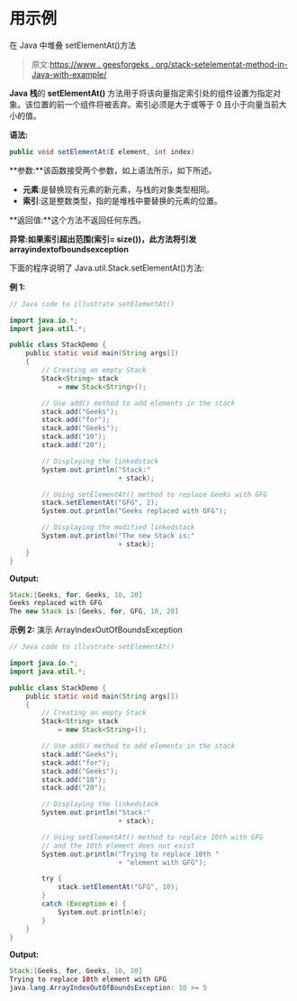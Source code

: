 # 用示例

在 Java 中堆叠 setElementAt()方法

> 原文:[https://www . geesforgeks . org/stack-setelementat-method-in-Java-with-example/](https://www.geeksforgeeks.org/stack-setelementat-method-in-java-with-example/)

**Java 栈**的 **setElementAt()** 方法用于将该向量指定索引处的组件设置为指定对象。该位置的前一个组件将被丢弃。索引必须是大于或等于 0 且小于向量当前大小的值。

**语法:**

```java
public void setElementAt(E element, int index)

```

**参数:**该函数接受两个参数，如上语法所示，如下所述。

*   **元素**:是替换现有元素的新元素，与栈的对象类型相同。
*   **索引**:这是整数类型，指的是堆栈中要替换的元素的位置。

**返回值:**这个方法不返回任何东西。

**异常:**如果索引超出范围(索引= size())，此方法将引发**arrayindextofboundsexception**

下面的程序说明了 Java.util.Stack.setElementAt()方法:

**例 1:**

```java
// Java code to illustrate setElementAt()

import java.io.*;
import java.util.*;

public class StackDemo {
    public static void main(String args[])
    {
        // Creating an empty Stack
        Stack<String> stack
            = new Stack<String>();

        // Use add() method to add elements in the stack
        stack.add("Geeks");
        stack.add("for");
        stack.add("Geeks");
        stack.add("10");
        stack.add("20");

        // Displaying the linkedstack
        System.out.println("Stack:"
                           + stack);

        // Using setElementAt() method to replace Geeks with GFG
        stack.setElementAt("GFG", 2);
        System.out.println("Geeks replaced with GFG");

        // Displaying the modified linkedstack
        System.out.println("The new Stack is:"
                           + stack);
    }
}
```

**Output:**

```java
Stack:[Geeks, for, Geeks, 10, 20]
Geeks replaced with GFG
The new Stack is:[Geeks, for, GFG, 10, 20]

```

**示例 2:** 演示 ArrayIndexOutOfBoundsException

```java
// Java code to illustrate setElementAt()

import java.io.*;
import java.util.*;

public class StackDemo {
    public static void main(String args[])
    {
        // Creating an empty Stack
        Stack<String> stack
            = new Stack<String>();

        // Use add() method to add elements in the stack
        stack.add("Geeks");
        stack.add("for");
        stack.add("Geeks");
        stack.add("10");
        stack.add("20");

        // Displaying the linkedstack
        System.out.println("Stack:"
                           + stack);

        // Using setElementAt() method to replace 10th with GFG
        // and the 10th element does not exist
        System.out.println("Trying to replace 10th "
                           + "element with GFG");

        try {
            stack.setElementAt("GFG", 10);
        }
        catch (Exception e) {
            System.out.println(e);
        }
    }
}
```

**Output:**

```java
Stack:[Geeks, for, Geeks, 10, 20]
Trying to replace 10th element with GFG
java.lang.ArrayIndexOutOfBoundsException: 10 >= 5

```